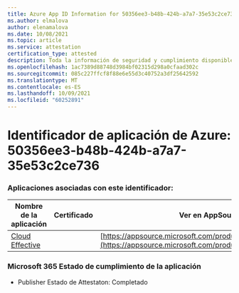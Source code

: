 ```yaml
---
title: Azure App ID Information for 50356ee3-b48b-424b-a7a7-35e53c2ce736
ms.author: elmalova
author: elenamalova
ms.date: 10/08/2021
ms.topic: article
ms.service: attestation
certification_type: attested
description: Toda la información de seguridad y cumplimiento disponible para 50356ee3-b48b-424b-a7a7-35e53c2ce736.
ms.openlocfilehash: 1ac7389d88748d3984bf02315d298a0cfaad302c
ms.sourcegitcommit: 085c227ffcf8f88e6e55d3c40752a3df25642592
ms.translationtype: MT
ms.contentlocale: es-ES
ms.lasthandoff: 10/09/2021
ms.locfileid: "60252891"
---
```

# <a name="azure-app-id-50356ee3-b48b-424b-a7a7-35e53c2ce736"></a>Identificador de aplicación de Azure: 50356ee3-b48b-424b-a7a7-35e53c2ce736


### <a name="apps-associated-with-this-id"></a>Aplicaciones asociadas con este identificador:
| **Nombre de la aplicación** | **Certificado** | **Ver en AppSource** |
|--------------|---------------|-----------------------|
| [Cloud Effective](https://docs.microsoft.com/microsoft-365-app-certification/forward/WA200002408) |  | [https://appsource.microsoft.com/product/office/WA200002408](https://appsource.microsoft.com/product/office/WA200002408) |

### <a name="microsoft-365-app-compliance-status"></a>Microsoft 365 Estado de cumplimiento de la aplicación
- Publisher Estado de Attestaton: Completado
